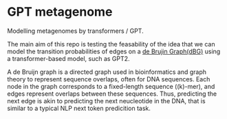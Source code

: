 # GPT metagenome

Modelling metagenomes by transformers / GPT.

The main aim of this repo is testing the feasability of the idea that we can model the transition probabilities of edges on a [de Brujin Graph(dBG)](https://en.wikipedia.org/wiki/De_Bruijn_graph) using a transformer-based model, such as GPT2. 


A de Bruijn graph is a directed graph used in bioinformatics and graph theory to represent sequence overlaps, often for DNA sequences. Each node in the graph corresponds to a fixed-length sequence (\(k\)-mer), and edges represent overlaps between these sequences. Thus, predicting the next edge is akin to predicting the next neucleotide in the DNA, that is similar to a typical NLP next token predicition task. 

